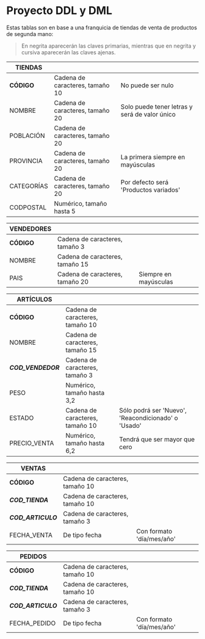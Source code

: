 # Proyecto DDL y DML

Estas tablas son en base a una franquicia de tiendas de venta de productos de segunda mano:

>En negrita aparecerán las claves primarias, mientras que en negrita y cursiva aparecerán las claves ajenas.

| TIENDAS |     |     |
| --- | --- | --- |
| **CÓDIGO** | Cadena de caracteres, tamaño 10 | No puede ser nulo |
| NOMBRE | Cadena de caracteres, tamaño 20 | Solo puede tener letras y será de valor único |
| POBLACIÓN | Cadena de caracteres, tamaño 20 |     |
| PROVINCIA | Cadena de caracteres, tamaño 20 | La primera siempre en mayúsculas |
| CATEGORÍAS | Cadena de caracteres, tamaño 20 | Por defecto será 'Productos variados' |
| CODPOSTAL | Numérico, tamaño hasta 5 |     |


| VENDEDORES |     |     |
| --- | --- | --- |
| **CÓDIGO** | Cadena de caracteres, tamaño 3 |     |
| NOMBRE | Cadena de caracteres, tamaño 15 |     |
| PAIS | Cadena de caracteres, tamaño 20 | Siempre en mayúsculas |

| ARTÍCULOS |     |     |
| --- | --- | --- |
| **CÓDIGO** | Cadena de caracteres, tamaño 10 |     |
| NOMBRE | Cadena de caracteres, tamaño 15 |     |
| _**COD_VENDEDOR**_ | Cadena de caracteres, tamaño 3 |     |
| PESO | Numérico, tamaño hasta 3,2 |     |
| ESTADO | Cadena de caracteres, tamaño 10 | Sólo podrá ser 'Nuevo', 'Reacondicionado' o 'Usado' |
| PRECIO_VENTA | Numérico, tamaño hasta 6,2 | Tendrá que ser mayor que cero |

| VENTAS |     |     |
| --- | --- | --- |
| **CÓDIGO** | Cadena de caracteres, tamaño 10 |     |
| _**COD_TIENDA**_ | Cadena de caracteres, tamaño 10 |     |
| _**COD_ARTICULO**_ | Cadena de caracteres, tamaño 3 |     |
| FECHA_VENTA | De tipo fecha | Con formato 'día/mes/año' |

| PEDIDOS |     |     |
| --- | --- | --- |
| **CÓDIGO** | Cadena de caracteres, tamaño 10 |     |
| _**COD_TIENDA**_ | Cadena de caracteres, tamaño 10 |     |
| _**COD_ARTICULO**_ | Cadena de caracteres, tamaño 3 |     |
| FECHA_PEDIDO | De tipo fecha | Con formato 'día/mes/año' |
